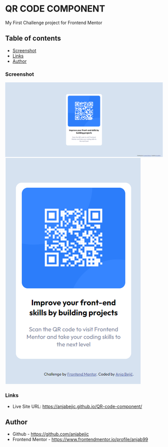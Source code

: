 
# **QR CODE COMPONENT**
My First Challenge project for Frontend Mentor

## Table of contents

  - [Screenshot](#screenshot)
  - [Links](#links)
  - [Author](#author)


### Screenshot

![Desktop View](/images/my-desktop-view.png) 
![Mobile View](/images/my-mobile-view.png) 


### Links

- Live Site URL: https://anjabejic.github.io/QR-code-component/


## Author

- Github - https://github.com/anjabejic
- Frontend Mentor - https://www.frontendmentor.io/profile/anjab99

